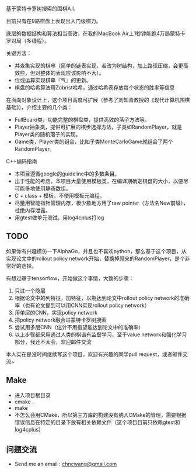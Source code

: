 基于蒙特卡罗树搜索的围棋A.I.

目前只有在9路棋盘上表现出入门级棋力。

底层的数据结构和算法相当高效，在我的MacBook Air上1秒钟能跑4万局蒙特卡罗对局（多线程）。

关键方法：

* 并查集实现的棋串（简单的链表实现，若改为树结构，加上路径压缩，会更高效些，但对整体的表现应该影响不大）。
* 位或运算实现棋串『气』的更新。
* 棋盘的哈希算法用Zobrist哈希，通过哈希表存放每个状态的胜率等信息

在面向对象设计上，这个项目高度可扩展（参考了刘知青教授的《现代计算机围棋基础》），介绍主要的几个类：

* FullBoard类，功能完整的棋盘类，提供高效的落子方法等。
* Player抽象类，提供可扩展的棋步选择方法，子类如RandomPlayer，就是Player类的随机落子的实现。
* Game类，Player类的组合，比如子类MonteCarloGame就组合了两个RandomPlayer。

C++编码指南

* 本项目遵循google的guideline中的多数条目。
* 出于性能的考虑，本项目大量使用模板类，在编译期确定棋盘的大小，以便尽可能多地使用静态数组。
* C + class + 模板，不使用模板元编程。
* 尽量用智能指针管理内存，极少数地方用了raw pointer（方法名New前缀），杜绝内存泄露。
* 用gtest做单元测试，用log4cplus打log

## TODO
如果你有兴趣模仿一下AlphaGo，并且也不喜欢python，那么基于这个项目，从实现论文中的rollout policy network开始，替换掉原来的RandomPlayer，是个非常好的选择。

有想过基于tensorflow，开始做这个事情，大致的步骤：
1. 只过一个隐层
2. 根据论文中的列特征，加特征，以期达到论文中rollout policy network的准确率（也有论文提到可以用CNN实现rollout policy network）
3. 用单层的CNN，实现policy network
4. 把policy network融合进蒙特卡罗树搜索
5. 尝试用多层CNN（估计不用指望能达到论文中的准确率）
6. 以上步骤都采用通过人类的棋谱有监督学习，至于value network和强化学习部分，我还不太会，欢迎邮件交流

本人实在是没时间继续写这个项目，欢迎有兴趣的同学pull request，或者邮件交流~

## Make
* 进入项目根目录
* cmake .
* make
* 不怎么会用CMake，所以第三方库的构建没有纳入CMake的管理，需要根据错误信息在特定的目录下放有相关依赖文件（这个项目目前只依赖gtest和log4cplus）

## 问题交流
* Send me an email : chncwang@gmail.com
